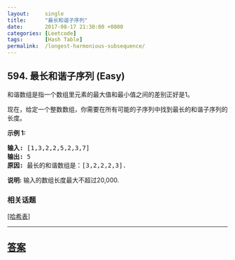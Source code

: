 ```yaml
---
layout:     single
title:      "最长和谐子序列"
date:       2017-08-17 21:30:00 +0800
categories: [Leetcode]
tags:       [Hash Table]
permalink:  /longest-harmonious-subsequence/
---
```


## 594. 最长和谐子序列 (Easy)

<p>和谐数组是指一个数组里元素的最大值和最小值之间的差别正好是1。</p>

<p>现在，给定一个整数数组，你需要在所有可能的子序列中找到最长的和谐子序列的长度。</p>

<p><strong>示例 1:</strong></p>

<pre>
<strong>输入:</strong> [1,3,2,2,5,2,3,7]
<strong>输出:</strong> 5
<strong>原因:</strong> 最长的和谐数组是：[3,2,2,2,3].
</pre>

<p><strong>说明:</strong> 输入的数组长度最大不超过20,000.</p>

### 相关话题
  [[哈希表](https://github.com/openset/leetcode/tree/master/tag/hash-table/README.md)]

---

## [答案](https://github.com/openset/leetcode/tree/master/problems/longest-harmonious-subsequence)
